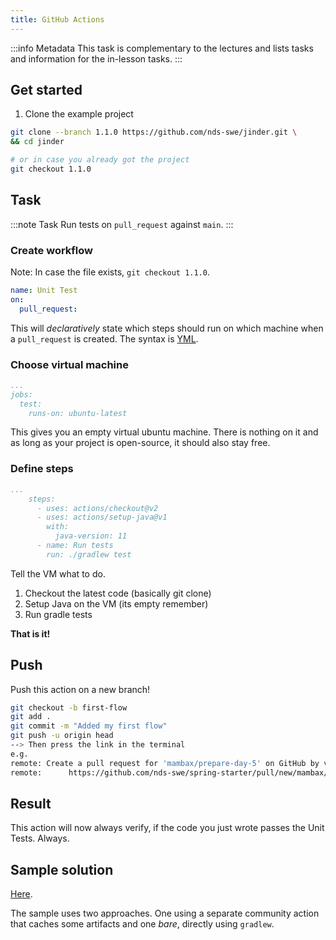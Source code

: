 ```yaml
---
title: GitHub Actions
---
```


:::info Metadata
This task is complementary to the lectures and lists tasks and information for the in-lesson tasks.
:::


## Get started

1. Clone the example project
```bash
git clone --branch 1.1.0 https://github.com/nds-swe/jinder.git \
&& cd jinder

# or in case you already got the project
git checkout 1.1.0
```

## Task
:::note Task
Run tests on `pull_request` against `main`.
:::

### Create workflow

Note: In case the file exists, `git checkout 1.1.0`.

```yml title=".github/workflows/test_push.yml"
name: Unit Test
on:
  pull_request:
```

This will _declaratively_  state which steps should run on which machine when a `pull_request` is created. The syntax is [YML](https://yaml.org/).

### Choose virtual machine

```yml title=".github/workflows/test_push.yml"
...
jobs:
  test:
    runs-on: ubuntu-latest
```

This gives you an empty virtual ubuntu machine. There is nothing on it and as long as your project is open-source, it should also stay free.

### Define steps

```yml title=".github/workflows/test_push.yml"
...
    steps:
      - uses: actions/checkout@v2
      - uses: actions/setup-java@v1
        with:
          java-version: 11
      - name: Run tests
        run: ./gradlew test
```

Tell the VM what to do.

1. Checkout the latest code (basically git clone)
2. Setup Java on the VM (its empty remember)
3. Run gradle tests

**That is it!**

## Push
Push this action on a new branch!

```bash
git checkout -b first-flow
git add .
git commit -m "Added my first flow"
git push -u origin head
--> Then press the link in the terminal
e.g.
remote: Create a pull request for 'mambax/prepare-day-5' on GitHub by visiting:
remote:      https://github.com/nds-swe/spring-starter/pull/new/mambax/prepare-day-5 <-- link
```

## Result
This action will now always verify, if the code you just wrote passes the Unit Tests. Always.

## Sample solution
[Here](https://github.com/nds-swe/jinder/blob/2.0.1/.github/workflows/test_push.yml).

The sample uses two approaches. One using a separate community action that caches some artifacts and one _bare_, directly using `gradlew`.
